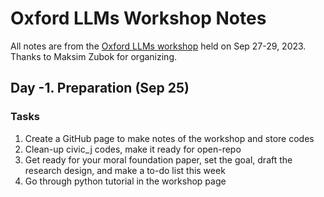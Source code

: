 # Oxford LLMs Workshop Notes
All notes are from the [Oxford LLMs workshop](https://www.llmsforsocialsciene.dev/) held on Sep 27-29, 2023. Thanks to Maksim Zubok for organizing. 

## Day -1. Preparation (Sep 25)
### Tasks 
1. Create a GitHub page to make notes of the workshop and store codes
2. Clean-up civic_j codes, make it ready for open-repo
3. Get ready for your moral foundation paper, set the goal, draft the research design, and make a to-do list this week 
4. Go through python tutorial in the workshop page 